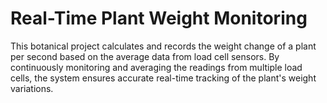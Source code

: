 # Real-Time Plant Weight Monitoring

This botanical project calculates and records the weight change of a plant per second based on the average data from load cell sensors. By continuously monitoring and averaging the readings from multiple load cells, the system ensures accurate real-time tracking of the plant's weight variations.
